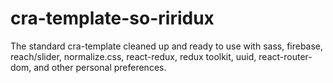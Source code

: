 # cra-template-so-riridux

The standard cra-template cleaned up and ready to use with sass, firebase, reach/slider, normalize.css, react-redux, redux toolkit, uuid, react-router-dom, and other personal preferences.
